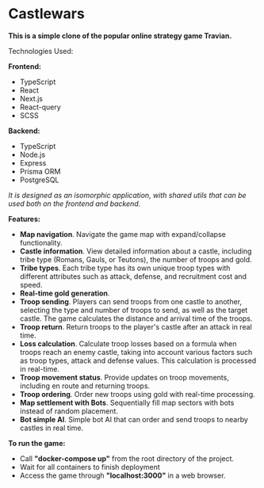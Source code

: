# Castlewars

**This is a simple clone of the popular online strategy game Travian.**

Technologies Used:

**Frontend:**
- TypeScript
- React
- Next.js
- React-query
- SCSS

**Backend:**
- TypeScript
- Node.js
- Express
- Prisma ORM
- PostgreSQL

*It is designed as an isomorphic application, with shared utils that can be used both on the frontend and backend.*

**Features:**
- **Map navigation**. Navigate the game map with expand/collapse functionality.
- **Castle information**. View detailed information about a castle, including tribe type (Romans, Gauls, or Teutons), the number of troops and gold.
- **Tribe types**. Each tribe type has its own unique troop types with different attributes such as attack, defense, and recruitment cost and speed.
- **Real-time gold generation**.
- **Troop sending**. Players can send troops from one castle to another, selecting the type and number of troops to send, as well as the target castle. The game calculates the distance and arrival time of the troops.
- **Troop return**. Return troops to the player's castle after an attack in real time.
- **Loss calculation**. Calculate troop losses based on a formula when troops reach an enemy castle, taking into account various factors such as troop types, attack and defense values. This calculation is processed in real-time.
- **Troop movement status**. Provide updates on troop movements, including en route and returning troops.
- **Troop ordering**. Order new troops using gold with real-time processing.
- **Map settlement with Bots**. Sequentially fill map sectors with bots instead of random placement.
- **Bot simple AI**. Simple bot AI that can order and send troops to nearby castles in real time.

**To run the game:**
- Call **"docker-compose up"** from the root directory of the project.
- Wait for all containers to finish deployment
- Access the game through **"localhost:3000"** in a web browser. 
